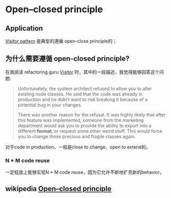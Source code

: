 # Open–closed principle

## Application

[Visitor pattern](https://en.wikipedia.org/wiki/Visitor_pattern) 是典型的遵循 open-close principle的；

## 为什么需要遵循 open-closed  principle?

在我阅读 refactoring.guru [Visitor](https://refactoring.guru/design-patterns/visitor) 时，其中的一段描述，我觉得能够回答这个问题:

> Unfortunately, the system architect refused to allow you to alter existing node classes. He said that the code was already in production and he didn’t want to risk breaking it because of a potential bug in your changes.
>
> There was another reason for the refusal. It was highly likely that after this feature was implemented, someone from the marketing department would ask you to provide the ability to export into a different **format**, or request some other weird stuff. This would force you to change those precious and fragile classes again.

对于code in production，一般是close to change、open to extend的。



### N * M code reuse

一定程度上能够实现N * M code reuse，因为它允许不断地扩充新的behavior。

## wikipedia [Open–closed principle](https://en.wikipedia.org/wiki/Open%E2%80%93closed_principle)

